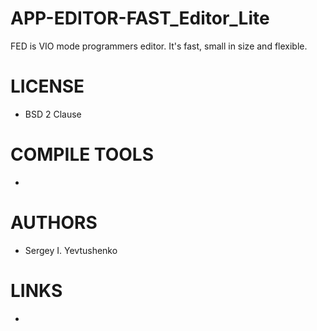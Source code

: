 APP-EDITOR-FAST_Editor_Lite
===========================

FED is VIO mode programmers editor. It's fast, small in size and flexible.

LICENSE
===============
* BSD 2 Clause

COMPILE TOOLS
===============
* 

AUTHORS
===============
* Sergey I. Yevtushenko

LINKS
===============
* 
